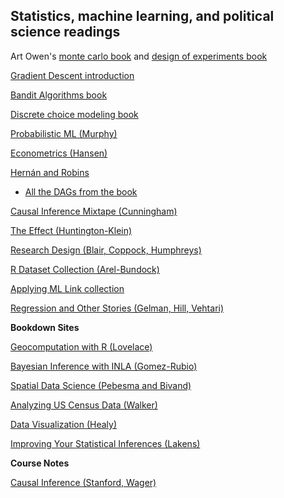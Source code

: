 ## Statistics, machine learning, and political science readings

Art Owen's [monte carlo book](http://statweb.stanford.edu/~owen/mc/) and [design of experiments book](https://statweb.stanford.edu/~owen/courses/363/doenotes.pdf)

[Gradient Descent introduction](http://ruder.io/optimizing-gradient-descent/)

[Bandit Algorithms book](http://downloads.tor-lattimore.com/banditbook/book.pdf)

[Discrete choice modeling book](https://eml.berkeley.edu/books/choice2.html)

[Probabilistic ML (Murphy)](https://probml.github.io/pml-book/)

[Econometrics (Hansen)](https://www.ssc.wisc.edu/~bhansen/econometrics/)

[Hernán and Robins](https://www.hsph.harvard.edu/miguel-hernan/causal-inference-book/)
  - [All the DAGs from the book](https://sgfin.github.io/2019/06/19/Causal-Inference-Book-All-DAGs/)
  
[Causal Inference Mixtape (Cunningham)](https://mixtape.scunning.com/)

[The Effect (Huntington-Klein)](https://www.theeffectbook.net/)

[Research Design (Blair, Coppock, Humphreys)](https://book.declaredesign.org/index.html)

[R Dataset Collection (Arel-Bundock)](https://vincentarelbundock.github.io/Rdatasets/)

[Applying ML Link collection](https://applyingml.com/papers/)

[Regression and Other Stories (Gelman, Hill, Vehtari)](https://avehtari.github.io/ROS-Examples/)

**Bookdown Sites**

[Geocomputation with R (Lovelace)](https://geocompr.robinlovelace.net/)

[Bayesian Inference with INLA (Gomez-Rubio)](https://becarioprecario.bitbucket.io/inla-gitbook/)

[Spatial Data Science (Pebesma and Bivand)](https://keen-swartz-3146c4.netlify.app/)

[Analyzing US Census Data (Walker)](https://walker-data.com/census-r/)

[Data Visualization (Healy)](https://socviz.co/)

[Improving Your Statistical Inferences (Lakens)](https://lakens.github.io/statistical_inferences/)

**Course Notes**

[Causal Inference (Stanford, Wager)](https://web.stanford.edu/~swager/stats361.pdf)
